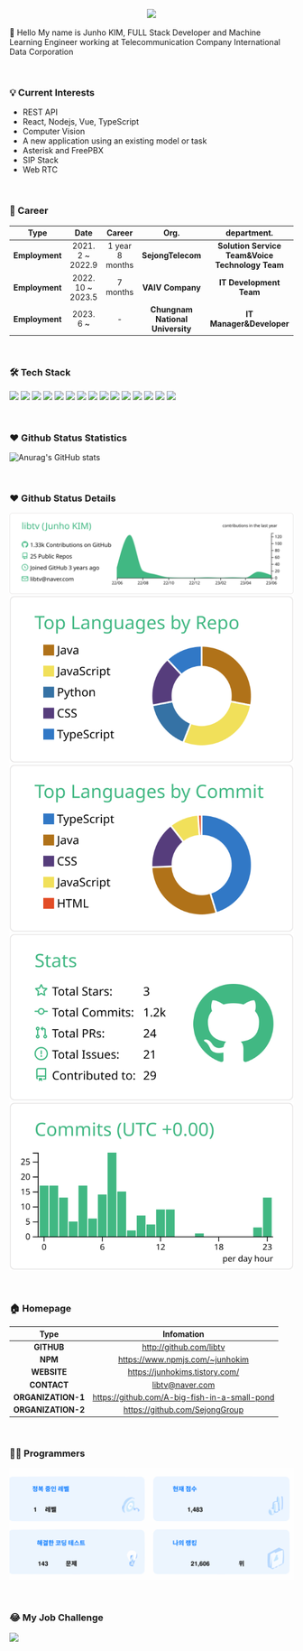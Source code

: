 <link rel="stylesheet" href="github.css">

<div class="bg-blue">

<p align="center"><img src="https://capsule-render.vercel.app/api?type=soft&color=auto&height=150&section=header&text=Junho&fontSize=70&animation=twinkling"></p>

<!-- career start -->
 
:wave: Hello My name is Junho KIM, FULL Stack Developer and Machine Learning Engineer working at Telecommunication Company International Data Corporation

<br>
 
### :bulb: Current Interests
- REST API
- React, Nodejs, Vue, TypeScript 
- Computer Vision
- A new application using an existing model or task
- Asterisk and FreePBX 
- SIP Stack
- Web RTC

<br>
 
### :purple_heart: Career

| **Type** | **Date** | **Career** | **Org.** | **department.** |
|:--------:|:--------:|:--------:|:--------:|:--------:|
| **Employment** | 2021. 2 ~ 2022.9 | 1 year 8 months | **SejongTelecom** | **Solution Service Team&Voice Technology Team** |
 | **Employment** | 2022. 10 ~ 2023.5 | 7 months | **VAIV Company** | **IT Development Team** |
| **Employment** | 2023. 6 ~  | - | **Chungnam National University** | **IT Manager&Developer** |
 
  
<!-- 여기까지가 내 커리어 -->
<br>

### 🛠 Tech Stack
  <img src="https://img.shields.io/badge/Python-3766AB?style=flat-square&logo=Python&logoColor=white"/></a>
  <img src="https://img.shields.io/badge/Java-007396?style=flat-square&logo=Java&logoColor=white"/></a>
  <img src="https://img.shields.io/badge/C++-00599C?style=flat-square&logo=C%2B%2B&logoColor=white"/></a>
  <img src="https://img.shields.io/badge/C-A8B9CC?style=flat-square&logo=C&logoColor=white"/></a>
  <img src="https://img.shields.io/badge/Javascript-ffb13b?style=flat-square&logo=javascript&logoColor=white"/></a>
  <img src="https://img.shields.io/badge/NodeJS-4ec820?style=flat-square&logo=node.js&logoColor=white"/></a> 
  <img src="https://img.shields.io/badge/css-1572B6?style=flat-square&logo=css3&logoColor=white"/></a>
  <img src="https://img.shields.io/badge/Spring-6DB33F?style=flat-square&logo=Spring&logoColor=white"/></a>
  <img src="https://img.shields.io/badge/SpringBoot-6DB33F?style=flat-square&logo=Spring&logoColor=white"/></a>
  <img src="https://img.shields.io/badge/Django-092E20?style=flat-square&logo=Django&logoColor=white"/></a>
  <img src="https://img.shields.io/badge/MySQL-E6B91E?style=flat-square&logo=MySql&logoColor=white"/></a>
  <img src="https://img.shields.io/badge/aws-333664?style=flat-square&logo=amazon-aws&logoColor=white"/></a>
  <img src="https://img.shields.io/badge/elasticsearch-005571?style=flat-square&logo=elasticsearch&logoColor=white"/></a>
  <img src="https://img.shields.io/badge/Asterisk-00cbec?style=flat-square&logo=Sourcegraph&logoColor=white"/></a> 
  <img src="https://img.shields.io/badge/React-092F20?style=flat-square&logo=ReactOS&logoColor=white"/></a> 

<br>

### :heart: Github Status Statistics
  
![Anurag's GitHub stats](https://github-readme-stats.vercel.app/api?username=libtv&show_icons=true)


<br>

### :heart: Github Status Details
  
[![](https://raw.githubusercontent.com/libtv/github-profile-summary-cards/master/profile-summary-card-output/vue/0-profile-details.svg)](https://github.com/libtv/github-profile-summary-cards)
[![](https://raw.githubusercontent.com/libtv/github-profile-summary-cards/master/profile-summary-card-output/vue/1-repos-per-language.svg)](https://github.com/libtv/github-profile-summary-cards) [![](https://raw.githubusercontent.com/libtv/github-profile-summary-cards/master/profile-summary-card-output/vue/2-most-commit-language.svg)](https://github.com/libtv/github-profile-summary-cards)
[![](https://raw.githubusercontent.com/libtv/github-profile-summary-cards/master/profile-summary-card-output/vue/3-stats.svg)](https://github.com/libtv/github-profile-summary-cards) [![](https://raw.githubusercontent.com/libtv/github-profile-summary-cards/master/profile-summary-card-output/vue/4-productive-time.svg)](https://github.com/libtv/github-profile-summary-cards)

<br>


### :house: Homepage

| **Type** | **Infomation** |
|:--------:|:--------:|
| **GITHUB** | http://github.com/libtv |
| **NPM** | https://www.npmjs.com/~junhokim |
| **WEBSITE** | https://junhokims.tistory.com/ |
| **CONTACT** | libtv@naver.com |
| **ORGANIZATION-1** | https://github.com/A-big-fish-in-a-small-pond |
| **ORGANIZATION-2** | https://github.com/SejongGroup |


<br>

### 🧑‍🎓 Programmers

[![](https://github.com/libtv/github-programmers-rank/blob/master/lib/result.svg)](https://github.com/libtv/github-programmers-rank) 


<br>

### :joy: My Job Challenge

[![](https://capsule-render.vercel.app/api?type=soft&color=auto&height=150&section=header&text=%EC%B7%A8%EC%97%85%20%EB%8F%84%EC%A0%84%20%EB%A6%AC%EC%8A%A4%ED%8A%B8&fontSize=70&animation=twinkling)](https://github.com/libtv/job-challenge) 
<br>

